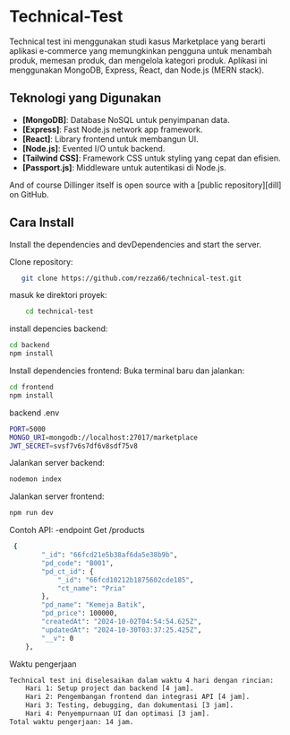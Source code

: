# Technical-Test

Technical test ini menggunakan studi kasus Marketplace yang berarti aplikasi e-commerce yang memungkinkan pengguna untuk menambah produk, memesan produk, dan mengelola kategori produk. Aplikasi ini menggunakan MongoDB, Express, React, dan Node.js (MERN stack).

## Teknologi yang Digunakan

- **[MongoDB]**: Database NoSQL untuk penyimpanan data.
- **[Express]**: Fast Node.js network app framework.
- **[React]**: Library frontend untuk membangun UI.
- **[Node.js]**: Evented I/O untuk backend.
- **[Tailwind CSS]**: Framework CSS untuk styling yang cepat dan efisien.
- **[Passport.js]**: Middleware untuk autentikasi di Node.js.

And of course Dillinger itself is open source with a [public repository][dill]
 on GitHub.

## Cara Install

Install the dependencies and devDependencies and start the server.

Clone repository:
```bash
   git clone https://github.com/rezza66/technical-test.git
```

masuk ke direktori proyek: 
```sh
    cd technical-test
```
install depencies backend: 
```sh
cd backend
npm install
```
Install dependencies frontend: Buka terminal baru dan jalankan:
```sh
cd frontend
npm install
```

backend .env
```sh
PORT=5000
MONGO_URI=mongodb://localhost:27017/marketplace
JWT_SECRET=svsf7v6s7df6v8sdf75v8
```

Jalankan server backend: 
```sh
nodemon index
```
Jalankan server frontend: 
```sh
npm run dev
```

Contoh API:
-endpoint Get /products
```sh
 {
        "_id": "66fcd21e5b38af6da5e38b9b",
        "pd_code": "B001",
        "pd_ct_id": {
            "_id": "66fcd10212b1875602cde185",
            "ct_name": "Pria"
        },
        "pd_name": "Kemeja Batik",
        "pd_price": 100000,
        "createdAt": "2024-10-02T04:54:54.625Z",
        "updatedAt": "2024-10-30T03:37:25.425Z",
        "__v": 0
    },
```

Waktu pengerjaan
```sh
Technical test ini diselesaikan dalam waktu 4 hari dengan rincian:
    Hari 1: Setup project dan backend [4 jam].
    Hari 2: Pengembangan frontend dan integrasi API [4 jam].
    Hari 3: Testing, debugging, dan dokumentasi [3 jam].
    Hari 4: Penyempurnaan UI dan optimasi [3 jam].
Total waktu pengerjaan: 14 jam.
```
